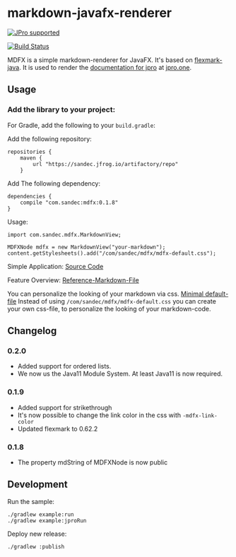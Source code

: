 # markdown-javafx-renderer

[![JPro supported](https://img.shields.io/badge/JPro-supported-brightgreen.svg)](https://www.jpro.one/)

[![Build Status](https://travis-ci.org/JPro-one/markdown-javafx-renderer.svg?branch=master)](https://travis-ci.org/JPro-one/markdown-javafx-renderer)

MDFX is a simple markdown-renderer for JavaFX.
It's based on [flexmark-java](https://github.com/vsch/flexmark-java).
It is used to render the [documentation for jpro](https://www.jpro.one/?page=docs/current/1.1/) at [jpro.one](https://www.jpro.one/).


## Usage


### Add the library to your project:
For Gradle, add the following to your `build.gradle`:

Add the following repository:
```
repositories {
    maven {
        url "https://sandec.jfrog.io/artifactory/repo"
    }

```
Add The following dependency:
```
dependencies {
    compile "com.sandec:mdfx:0.1.8"
}
```

Usage:
```
import com.sandec.mdfx.MarkdownView;

MDFXNode mdfx = new MarkdownView("your-markdown");
content.getStylesheets().add("/com/sandec/mdfx/mdfx-default.css");
```

Simple Application:
[Source Code](https://github.com/jpro-one/markdown-javafx-renderer/blob/master/example/src/main/java/com/sandec/mdfx/ExampleMDFX.java)

Feature Overview:
[Reference-Markdown-File](https://github.com/jpro-one/markdown-javafx-renderer/blob/master/example/src/main/resources/com/sandec/mdfx/sample.md)


You can personalize the looking of your markdown via css.
[Minimal default-file](https://github.com/jpro-one/markdown-javafx-renderer/blob/master/src/main/resources/com/sandec/mdfx/mdfx-default.css)
Instead of using `/com/sandec/mdfx/mdfx-default.css` you can create your own css-file, to personalize the looking of your markdown-code.

## Changelog

### 0.2.0
* Added support for ordered lists.
* We now us the Java11 Module System. At least Java11 is now required.
### 0.1.9
* Added support for strikethrough
* It's now possible to change the link color in the css with `-mdfx-link-color`
* Updated flexmark to 0.62.2
### 0.1.8
* The property mdString of MDFXNode is now public

## Development
Run the sample:
```
./gradlew example:run
./gradlew example:jproRun
```

Deploy new release:
```
./gradlew :publish
```
